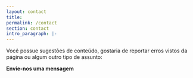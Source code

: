 ```yaml
---
layout: contact
title: 
permalink: /contact
section: contact
intro_paragraph: |-
---
```



<!-- <p style="border:1px dotter lightgrey;padding:5px;">Para assuntos comerciais: pixeladascanal@gmail.com</p><br> -->

Você possue sugestões de conteúdo, gostaria de reportar erros vistos da página ou algum outro tipo de assunto:

 **Envie-nos uma mensagem**


